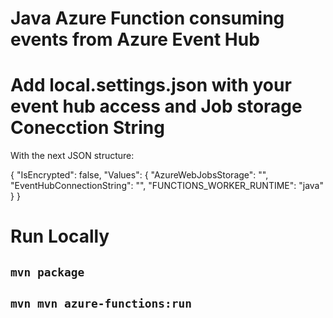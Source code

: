 # Java Azure Function consuming events from Azure Event Hub

# Add local.settings.json with your event hub access and Job storage Conecction String

With the next JSON structure:

{
  "IsEncrypted": false,
  "Values": {
    "AzureWebJobsStorage": "",
    "EventHubConnectionString": "",
    "FUNCTIONS_WORKER_RUNTIME": "java"
  }
}

# Run Locally

## `mvn package`
## `mvn mvn azure-functions:run`


